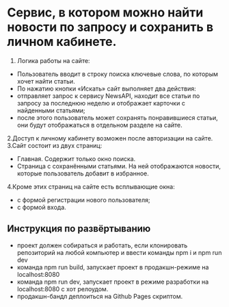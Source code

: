# Сервис, в котором можно найти новости по запросу и сохранить в личном кабинете.

1. Логика работы на сайте:

- Пользователь вводит в строку поиска ключевые слова, по которым хочет найти статьи.
- По нажатию кнопки «Искать» сайт выполняет два действия:
- отправляет запрос к сервису NewsAPI, находит все статьи по запросу за последнюю неделю и отображает карточки с найденными статьями;
- после этого пользователь может сохранять понравившиеся статьи, они будут отображаться в отдельном разделе на сайте.

2.Доступ к личному кабинету возможен после авторизации на сайте.
3.Сайт состоит из двух страниц:

- Главная. Содержит только окно поиска.
- Страница с сохранёнными статьями. На ней отображаются новости, которые пользователь добавит в избранное.

4.Кроме этих страниц на сайте есть всплывающие окна:

- с формой регистрации нового пользователя;
- с формой входа.

## Инструкция по развёртыванию

- проект должен собираться и работать, если клонировать репозиторий на любой компьютер и ввести команды npm i и npm run dev
- команда npm run build, запускает проект в продакшн-режиме на localhost:8080
- команда npm run dev, запускает проект в режиме разработки на localhost:8080 с хот релоудом.
- продакшн-бандл деплоиться на Github Pages скриптом.
